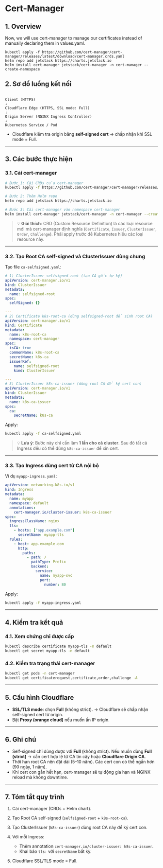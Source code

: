 # Cert-Manager

## 1. Overview
Now, we will use cert-manager to manage our certificates instead of manually declaring them in values.yaml.

```shell
kubectl apply -f https://github.com/cert-manager/cert-manager/releases/latest/download/cert-manager.crds.yaml
helm repo add jetstack https://charts.jetstack.io
helm install cert-manager jetstack/cert-manager -n cert-manager --create-namespace
```

## 2. Sơ đồ luồng kết nối

```

Client (HTTPS)
↓
Cloudflare Edge (HTTPS, SSL mode: Full)
↓
Origin Server (NGINX Ingress Controller)
↓
Kubernetes Service / Pod

````

- Cloudflare kiểm tra origin bằng **self-signed cert** → chấp nhận khi SSL mode = Full.

---

## 3. Các bước thực hiện

### 3.1. Cài cert-manager
```bash
# Bước 1: Cài CRDs của cert-manager
kubectl apply -f https://github.com/cert-manager/cert-manager/releases/latest/download/cert-manager.crds.yaml

# Bước 2: Thêm Helm repo
helm repo add jetstack https://charts.jetstack.io

# Bước 3: Cài cert-manager vào namespace cert-manager
helm install cert-manager jetstack/cert-manager -n cert-manager --create-namespace
````

> 💡 **Giải thích**: CRD (Custom Resource Definition) là các loại resource mới mà cert-manager định nghĩa (`Certificate`, `Issuer`, `ClusterIssuer`, `Order`, `Challenge`). Phải apply trước để Kubernetes hiểu các loại resource này.

---

### 3.2. Tạo Root CA self-signed và ClusterIssuer dùng chung

Tạo file `ca-selfsigned.yaml`:

```yaml
# 1) ClusterIssuer selfsigned-root (tạo CA gốc tự ký)
apiVersion: cert-manager.io/v1
kind: ClusterIssuer
metadata:
  name: selfsigned-root
spec:
  selfSigned: {}

---
# 2) Certificate k8s-root-ca (dùng selfsigned-root để sinh root CA)
apiVersion: cert-manager.io/v1
kind: Certificate
metadata:
  name: k8s-root-ca
  namespace: cert-manager
spec:
  isCA: true
  commonName: k8s-root-ca
  secretName: k8s-ca
  issuerRef:
    name: selfsigned-root
    kind: ClusterIssuer

---
# 3) ClusterIssuer k8s-ca-issuer (dùng root CA để ký cert con)
apiVersion: cert-manager.io/v1
kind: ClusterIssuer
metadata:
  name: k8s-ca-issuer
spec:
  ca:
    secretName: k8s-ca
```

Apply:

```bash
kubectl apply -f ca-selfsigned.yaml
```

> 💡 **Lưu ý**: Bước này chỉ cần làm **1 lần cho cả cluster**. Sau đó tất cả Ingress đều có thể dùng `k8s-ca-issuer` để xin cert.

---

### 3.3. Tạo Ingress dùng cert từ CA nội bộ

Ví dụ `myapp-ingress.yaml`:

```yaml
apiVersion: networking.k8s.io/v1
kind: Ingress
metadata:
  name: myapp
  namespace: default
  annotations:
    cert-manager.io/cluster-issuer: k8s-ca-issuer
spec:
  ingressClassName: nginx
  tls:
    - hosts: ["app.example.com"]
      secretName: myapp-tls
  rules:
    - host: app.example.com
      http:
        paths:
          - path: /
            pathType: Prefix
            backend:
              service:
                name: myapp-svc
                port:
                  number: 80
```

Apply:

```bash
kubectl apply -f myapp-ingress.yaml
```

---

## 4. Kiểm tra kết quả

### 4.1. Xem chứng chỉ được cấp

```bash
kubectl describe certificate myapp-tls -n default
kubectl get secret myapp-tls -n default
```

### 4.2. Kiểm tra trạng thái cert-manager

```bash
kubectl get pods -n cert-manager
kubectl get certificaterequest,certificate,order,challenge -A
```

---

## 5. Cấu hình Cloudflare

* **SSL/TLS mode**: chọn **Full** (không strict).
  → Cloudflare sẽ chấp nhận self-signed cert từ origin.
* Bật **Proxy (orange cloud)** nếu muốn ẩn IP origin.

---

## 6. Ghi chú

* Self-signed chỉ dùng được với **Full** (không strict).
  Nếu muốn dùng **Full (strict)** → cần cert hợp lệ từ CA tin cậy hoặc **Cloudflare Origin CA**.
* Thời hạn root CA nên đặt dài (5–10 năm). Các cert con có thể ngắn hơn (90 ngày, 1 năm).
* Khi cert con gần hết hạn, cert-manager sẽ tự động gia hạn và NGINX reload mà không downtime.

---

## 7. Tóm tắt quy trình

1. Cài cert-manager (CRDs + Helm chart).
2. Tạo Root CA self-signed (`selfsigned-root` + `k8s-root-ca`).
3. Tạo ClusterIssuer (`k8s-ca-issuer`) dùng root CA này để ký cert con.
4. Với mỗi Ingress:

    * Thêm annotation `cert-manager.io/cluster-issuer: k8s-ca-issuer`.
    * Khai báo `tls:` với `secretName` bất kỳ.
5. Cloudflare SSL/TLS mode = Full.




